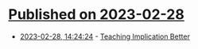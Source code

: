 # [Published on 2023-02-28](index.md)

* [2023-02-28, 14:24:24](https://lobste.rs/s/ssqrvh/teaching_implication_better) - [Teaching Implication Better](https://buttondown.email/hillelwayne/archive/teaching-implication-better/)
